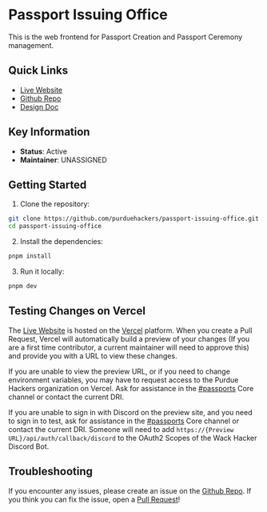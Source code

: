 # Passport Issuing Office

This is the web frontend for Passport Creation and Passport Ceremony management.

## Quick Links

- [Live Website](https://passports.purduehackers.com)
- [Github Repo](https://github.com/purduehackers/passport-issuing-office)
- [Design Doc](/engineering/passports/issuing-office/DESIGN_DOC.md)

## Key Information

- **Status**: Active
- **Maintainer**: UNASSIGNED

## Getting Started

1. Clone the repository:
```bash
git clone https://github.com/purduehackers/passport-issuing-office.git
cd passport-issuing-office
```

2. Install the dependencies:

```bash
pnpm install
```

3. Run it locally:

```bash
pnpm dev
```

## Testing Changes on Vercel

The [Live Website](https://passports.purduehackers.com) is hosted on the [Vercel](https://vercel.com) platform. When you create a Pull Request, Vercel will automatically build a preview of your changes (If you are a first time contributor, a current maintainer will need to approve this) and provide you with a URL to view these changes.

If you are unable to view the preview URL, or if you need to change environment variables, you may have to request access to the Purdue Hackers organization on Vercel. Ask for assistance in the [#passports](https://discord.com/channels/772576325897945119/1153709641839161454) Core channel or contact the current DRI.

If you are unable to sign in with Discord on the preview site, and you need to sign in to test, ask for assistance in the [#passports](https://discord.com/channels/772576325897945119/1153709641839161454) Core channel or contact the current DRI. Someone will need to add `https://{Preview URL}/api/auth/callback/discord` to the OAuth2 Scopes of the Wack Hacker Discord Bot.

## Troubleshooting

If you encounter any issues, please create an issue on the [Github Repo](https://github.com/purduehackers/passport-issuing-office/issues). If you think you can fix the issue, open a [Pull Request](https://github.com/purduehackers/passport-issuing-office/pulls)!